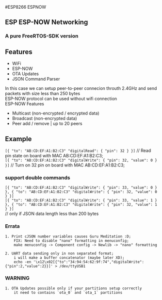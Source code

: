 #ESP8266 ESPNOW  
## ESP ESP-NOW Networking  
### A pure FreeRTOS-SDK version  

## Features  
 * WiFi  
 * ESP-NOW  
 * OTA Updates  
 * JSON Command Parser  

In this case we can setup peer-to-peer connecion throuth 2.4GHz and send packets with size less than 250 bytes  
ESP-NOW protocol can be used without wifi connection  
ESP-NOW Features  
 * Multicast (non-encrypted / encrypted data)  
 * Broadcast (non-encrypted data)  
 * Peer add / remove | up to 20 peers  

## Example  
`[{ "to": "AB:CD:EF:A1:B2:C3" "digitalRead": { "pin": 32 } }]` // Read pin state on board with MAC AB:CD:EF:A1:B2:C3;  
`[{ "to": "AB:CD:EF:A1:B2:C3" "digitalWrite": { "pin": 32, "value": 0 } }]` // Turn on 32 pin on board with MAC AB:CD:EF:A1:B2:C3;    

### support double commands  
`[{ "to": "AB:CD:EF:A1:B2:C3" "digitalWrite": { "pin": 33, "value": 0 } }, { "to": "AB:CD:EF:A1:B2:C3" "digitalWrite": { "pin": 32, "value": 0 } }]`  
`[{ "to": "AB:CD:EF:A1:B2:C3" "digitalWrite": { "pin": 33, "value": 1 } }, { "to": "AB:CD:EF:A1:B2:C3" "digitalWrite": { "pin": 32, "value": 1 } }]`  
// only if JSON data length less than 200 bytes  


### Errata  
    1. Print cJSON number variables causes Guru Meditation :D;  
        FIX: Need to disable "nano" formatting in menuconfig;  
        make menuconfig -> Component config -> Newlib -> "nano" formatting  

    2. UART data sending only in non separated format;  
        i will make a buffer concatenator (maybe later XD);  
        echo -en '\x12\x02[{"to":"34:94:54:62:9f:74","digitalWrite":{"pin":2,"value":2}}]' > /dev/ttyUSB1  

### WARNING  
    1. OTA Updates possible only if your partitions setup correctly  
        it need to contains `ota_0` and `ota_1` partitions  